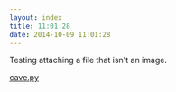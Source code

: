 ```yaml
---
layout: index
title: 11:01:28
date: 2014-10-09 11:01:28
---
```

Testing attaching a file that isn't an image.

[cave.py](http://www.subdimension.co.uk/burble/files/2014-10-09-110128/cave.py)